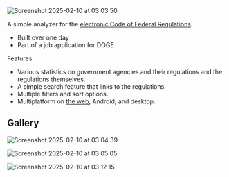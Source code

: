 ![Screenshot 2025-02-10 at 03 03 50](https://github.com/user-attachments/assets/a1a42d76-16f4-4203-8e97-f9a3487f0c3c)

A simple analyzer for the [electronic Code of Federal Regulations](https://www.ecfr.gov/).

- Built over one day
- Part of a job application for DOGE

Features
- Various statistics on government agencies and their regulations and the regulations themselves.
- A simple search feature that links to the regulations.
- Multiple filters and sort options.
- Multiplatform on [the web](https://likeich.github.io/ecfr-analyzer/), Android, and desktop.

## Gallery

![Screenshot 2025-02-10 at 03 04 39](https://github.com/user-attachments/assets/d9ac1981-08c2-4ce6-8271-0a1815111d56)

![Screenshot 2025-02-10 at 03 05 05](https://github.com/user-attachments/assets/837480a0-ee59-49ff-9186-2341fcd48854)

![Screenshot 2025-02-10 at 03 12 15](https://github.com/user-attachments/assets/74fb5c0d-3eb6-4960-9946-4956c28faed9)
